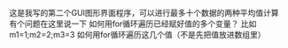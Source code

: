 这是我写的第二个GUI图形界面程序，可以进行最多十个数据的两种平均值计算  
有个问题在这里说一下  如何用for循环遍历已经赋好值的多个变量？
比如m1=1;m2=2;m3=3   如何用for循环遍历这几个值（不是先把值放进数组里）
